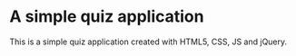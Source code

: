 # A simple quiz application

This is a simple quiz application created with HTML5, CSS, JS and jQuery.
